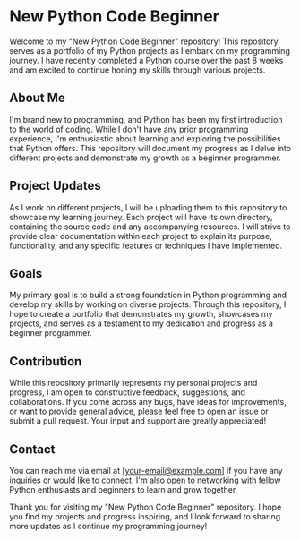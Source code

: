 # New Python Code Beginner

Welcome to my "New Python Code Beginner" repository! This repository serves as a portfolio of my Python projects as I embark on my programming journey. I have recently completed a Python course over the past 8 weeks and am excited to continue honing my skills through various projects.

## About Me

I'm brand new to programming, and Python has been my first introduction to the world of coding. While I don't have any prior programming experience, I'm enthusiastic about learning and exploring the possibilities that Python offers. This repository will document my progress as I delve into different projects and demonstrate my growth as a beginner programmer.

## Project Updates

As I work on different projects, I will be uploading them to this repository to showcase my learning journey. Each project will have its own directory, containing the source code and any accompanying resources. I will strive to provide clear documentation within each project to explain its purpose, functionality, and any specific features or techniques I have implemented.

## Goals

My primary goal is to build a strong foundation in Python programming and develop my skills by working on diverse projects. Through this repository, I hope to create a portfolio that demonstrates my growth, showcases my projects, and serves as a testament to my dedication and progress as a beginner programmer.

## Contribution

While this repository primarily represents my personal projects and progress, I am open to constructive feedback, suggestions, and collaborations. If you come across any bugs, have ideas for improvements, or want to provide general advice, please feel free to open an issue or submit a pull request. Your input and support are greatly appreciated!

## Contact

You can reach me via email at [your-email@example.com] if you have any inquiries or would like to connect. I'm also open to networking with fellow Python enthusiasts and beginners to learn and grow together.

Thank you for visiting my "New Python Code Beginner" repository. I hope you find my projects and progress inspiring, and I look forward to sharing more updates as I continue my programming journey!
